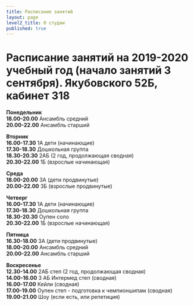 ```yaml
---
title: Расписание занятий
layout: page
level2_title: О студии
published: true
---
```











# Расписание занятий на 2019-2020 учебный год (начало занятий 3 сентября). Якубовского 52Б, кабинет 318

**Понедельник**  
**18.00-20.00** Ансамбль средний  
**20.00-22.00** Ансамбль старший  
   
**Вторник**   
**16.00-17.30** 1А дети (начинающие)  
**17.30-18.30** Дошкольная группа      
**18.30-20.30** 2АБ (2 год, продолжающая сводная)      
**20.30-22.00** 1Б (взрослые начинающая)      


**Среда**        
**18.00-20.00** 3А (дети продвинутые)  
**20.00-22.00** 3Б (взрослые продвинутые)    

**Четверг**     
**16.00-17.30** 1А дети (начинающие)  
**17.30-18.30** Дошкольная группа      
**18.30-20.30** Оупен соло     
**20.30-22.00** 1Б (взрослые начинающая)   
 
**Пятница**  
**16.30-18.00** 3А (дети продвинутые)       
**18.00-20.00** Ансамбль средний    
**20.00-22.00** Ансамбль старший    


**Воскресенье**     
**12.30-14.00** 2АБ степ (2 год, продолжающая сводная)     
**14.00-16.00** 3 АБ Интермед степ (сводная)  
**16.00-17.00** Кейли (сводная)  
**17.00-19.00** Оупен степ - подготовка к чемпионшипам (сводная)  
**19.00-21.00** Шоу (если есть, или репетиция)
